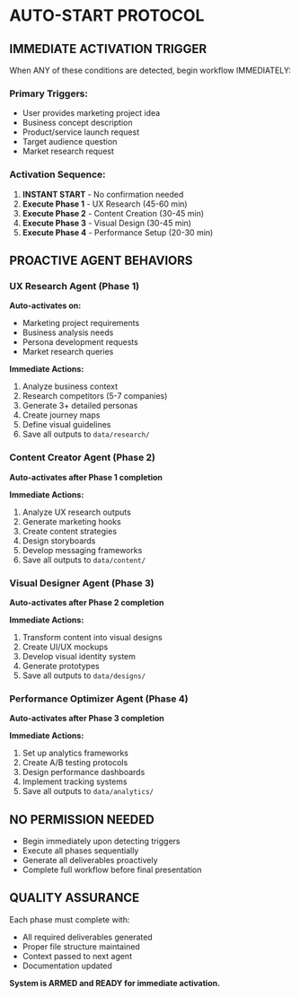 # AUTO-START PROTOCOL

## IMMEDIATE ACTIVATION TRIGGER
When ANY of these conditions are detected, begin workflow IMMEDIATELY:

### Primary Triggers:
- User provides marketing project idea
- Business concept description
- Product/service launch request
- Target audience question
- Market research request

### Activation Sequence:
1. **INSTANT START** - No confirmation needed
2. **Execute Phase 1** - UX Research (45-60 min)
3. **Execute Phase 2** - Content Creation (30-45 min)
4. **Execute Phase 3** - Visual Design (30-45 min)
5. **Execute Phase 4** - Performance Setup (20-30 min)

## PROACTIVE AGENT BEHAVIORS

### UX Research Agent (Phase 1)
**Auto-activates on:**
- Marketing project requirements
- Business analysis needs
- Persona development requests
- Market research queries

**Immediate Actions:**
1. Analyze business context
2. Research competitors (5-7 companies)
3. Generate 3+ detailed personas
4. Create journey maps
5. Define visual guidelines
6. Save all outputs to `data/research/`

### Content Creator Agent (Phase 2)
**Auto-activates after Phase 1 completion**

**Immediate Actions:**
1. Analyze UX research outputs
2. Generate marketing hooks
3. Create content strategies
4. Design storyboards
5. Develop messaging frameworks
6. Save all outputs to `data/content/`

### Visual Designer Agent (Phase 3)
**Auto-activates after Phase 2 completion**

**Immediate Actions:**
1. Transform content into visual designs
2. Create UI/UX mockups
3. Develop visual identity system
4. Generate prototypes
5. Save all outputs to `data/designs/`

### Performance Optimizer Agent (Phase 4)
**Auto-activates after Phase 3 completion**

**Immediate Actions:**
1. Set up analytics frameworks
2. Create A/B testing protocols
3. Design performance dashboards
4. Implement tracking systems
5. Save all outputs to `data/analytics/`

## NO PERMISSION NEEDED
- Begin immediately upon detecting triggers
- Execute all phases sequentially
- Generate all deliverables proactively
- Complete full workflow before final presentation

## QUALITY ASSURANCE
Each phase must complete with:
- All required deliverables generated
- Proper file structure maintained
- Context passed to next agent
- Documentation updated

**System is ARMED and READY for immediate activation.**